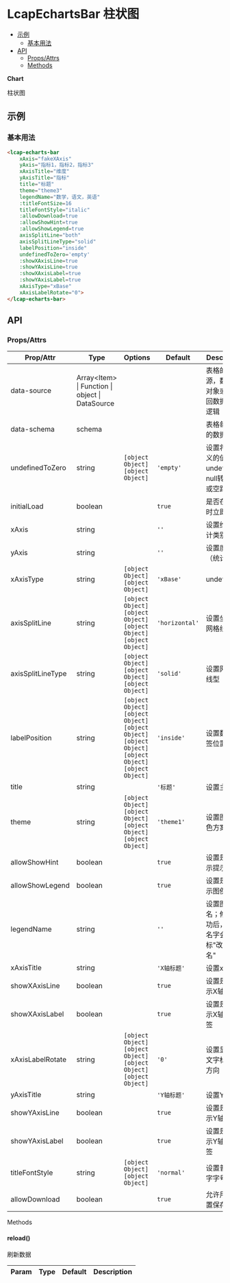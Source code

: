 <!-- 该 README.md 根据 api.yaml 和 docs/*.md 自动生成，为了方便在 GitHub 和 NPM 上查阅。如需修改，请查看源文件 -->

# LcapEchartsBar 柱状图

- [示例](#示例)
    - [基本用法](#基本用法)
- [API]()
    - [Props/Attrs](#propsattrs)
    - [Methods](#methods)

**Chart**

柱状图

## 示例
### 基本用法

```html
<lcap-echarts-bar 
    xAxis="fakeXAxis" 
    yAxis="指标1，指标2，指标3"
    xAxisTitle="维度" 
    yAxisTitle="指标" 
    title="标题"
    theme="theme3"
    legendName="数学，语文，英语"
    :titleFontSize=16
    titleFontStyle="italic"
    :allowDownload=true
    :allowShowHint=true
    :allowShowLegend=true
    axisSplitLine="both"
    axisSplitLineType="solid"
    labelPosition="inside"
    undefinedToZero='empty'
    :showXAxisLine=true
    :showYAxisLine=true
    :showXAxisLabel=true
    :showYAxisLabel=true
    xAxisType="xBase"
    xAxisLabelRotate="0">
</lcap-echarts-bar>
```

## API
### Props/Attrs

| Prop/Attr | Type | Options | Default | Description |
| --------- | ---- | ------- | ------- | ----------- |
| data-source | Array\<Item\> \| Function \| object \| DataSource |  |  | 表格的数据源，数据集对象或者返回数据集的逻辑 |
| data-schema | schema |  |  | 表格每一行的数据类型 |
| undefinedToZero | string | `[object Object]`<br/>`[object Object]` | `'empty'` | 设置将未定义的值如undefined，null转换为0或空距 |
| initialLoad | boolean |  | `true` | 是否在初始时立即加载 |
| xAxis | string |  | `''` | 设置维度(统计类别) |
| yAxis | string |  | `''` | 设置度量（统计值） |
| xAxisType | string | `[object Object]`<br/>`[object Object]` | `'xBase'` | undefined |
| axisSplitLine | string | `[object Object]`<br/>`[object Object]`<br/>`[object Object]`<br/>`[object Object]` | `'horizontal'` | 设置坐标系网格线 |
| axisSplitLineType | string | `[object Object]`<br/>`[object Object]`<br/>`[object Object]` | `'solid'` | 设置网格线线型 |
| labelPosition | string | `[object Object]`<br/>`[object Object]`<br/>`[object Object]`<br/>`[object Object]`<br/>`[object Object]`<br/>`[object Object]` | `'inside'` | 设置数据标签位置 |
| title | string |  | `'标题'` | 设置主标题 |
| theme | string | `[object Object]`<br/>`[object Object]`<br/>`[object Object]`<br/>`[object Object]` | `'theme1'` | 设置图表配色方案 |
| allowShowHint | boolean |  | `true` | 设置是否显示提示 |
| allowShowLegend | boolean |  | `true` | 设置是否显示图例 |
| legendName | string |  | `''` | 设置图例别名；修改成功后，图例名字会从"指标"改为"别名" |
| xAxisTitle | string |  | `'X轴标题'` | 设置x轴标题 |
| showXAxisLine | boolean |  | `true` | 设置是否显示X轴轴线 |
| showXAxisLabel | boolean |  | `true` | 设置是否显示X轴文字标签 |
| xAxisLabelRotate | string | `[object Object]`<br/>`[object Object]`<br/>`[object Object]`<br/>`[object Object]` | `'0'` | 设置显示X轴文字标签的方向 |
| yAxisTitle | string |  | `'Y轴标题'` | 设置Y轴标题 |
| showYAxisLine | boolean |  | `true` | 设置是否显示Y轴轴线 |
| showYAxisLabel | boolean |  | `true` | 设置是否显示Y轴数值标签 |
| titleFontStyle | string | `[object Object]`<br/>`[object Object]` | `'normal'` | 设置普通文字字号 |
| allowDownload | boolean |  | `true` | 允许用户设置保存图片 |

Methods

#### reload()

刷新数据

| Param | Type | Default | Description |
| ----- | ---- | ------- | ----------- |

